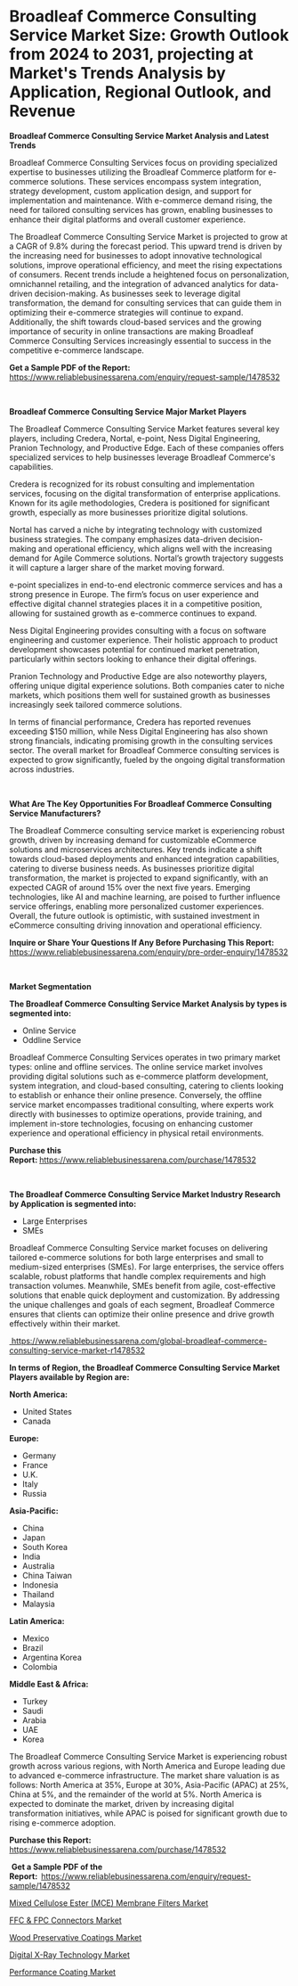 <p><h1>Broadleaf Commerce Consulting Service Market Size: Growth Outlook from 2024 to 2031, projecting at Market's Trends Analysis by Application, Regional Outlook, and Revenue</h1></p><p><strong>Broadleaf Commerce Consulting Service Market Analysis and Latest Trends</strong></p>
<p><p>Broadleaf Commerce Consulting Services focus on providing specialized expertise to businesses utilizing the Broadleaf Commerce platform for e-commerce solutions. These services encompass system integration, strategy development, custom application design, and support for implementation and maintenance. With e-commerce demand rising, the need for tailored consulting services has grown, enabling businesses to enhance their digital platforms and overall customer experience.</p><p>The Broadleaf Commerce Consulting Service Market is projected to grow at a CAGR of 9.8% during the forecast period. This upward trend is driven by the increasing need for businesses to adopt innovative technological solutions, improve operational efficiency, and meet the rising expectations of consumers. Recent trends include a heightened focus on personalization, omnichannel retailing, and the integration of advanced analytics for data-driven decision-making. As businesses seek to leverage digital transformation, the demand for consulting services that can guide them in optimizing their e-commerce strategies will continue to expand. Additionally, the shift towards cloud-based services and the growing importance of security in online transactions are making Broadleaf Commerce Consulting Services increasingly essential to success in the competitive e-commerce landscape.</p></p>
<p><strong>Get a Sample PDF of the Report:&nbsp;</strong> <a href="https://www.reliablebusinessarena.com/enquiry/request-sample/1478532?utm_campaign=1265&utm_medium=2&utm_source=Github&utm_content=ia&utm_term=28092024&utm_id=broadleaf-commerce-consulting-service">https://www.reliablebusinessarena.com/enquiry/request-sample/1478532</a></p>
<p>&nbsp;</p>
<p><strong>Broadleaf Commerce Consulting Service Major Market Players</strong></p>
<p><p>The Broadleaf Commerce Consulting Service Market features several key players, including Credera, Nortal, e-point, Ness Digital Engineering, Pranion Technology, and Productive Edge. Each of these companies offers specialized services to help businesses leverage Broadleaf Commerce's capabilities.</p><p>Credera is recognized for its robust consulting and implementation services, focusing on the digital transformation of enterprise applications. Known for its agile methodologies, Credera is positioned for significant growth, especially as more businesses prioritize digital solutions. </p><p>Nortal has carved a niche by integrating technology with customized business strategies. The company emphasizes data-driven decision-making and operational efficiency, which aligns well with the increasing demand for Agile Commerce solutions. Nortal’s growth trajectory suggests it will capture a larger share of the market moving forward.</p><p>e-point specializes in end-to-end electronic commerce services and has a strong presence in Europe. The firm’s focus on user experience and effective digital channel strategies places it in a competitive position, allowing for sustained growth as e-commerce continues to expand.</p><p>Ness Digital Engineering provides consulting with a focus on software engineering and customer experience. Their holistic approach to product development showcases potential for continued market penetration, particularly within sectors looking to enhance their digital offerings.</p><p>Pranion Technology and Productive Edge are also noteworthy players, offering unique digital experience solutions. Both companies cater to niche markets, which positions them well for sustained growth as businesses increasingly seek tailored commerce solutions.</p><p>In terms of financial performance, Credera has reported revenues exceeding $150 million, while Ness Digital Engineering has also shown strong financials, indicating promising growth in the consulting services sector. The overall market for Broadleaf Commerce consulting services is expected to grow significantly, fueled by the ongoing digital transformation across industries.</p></p>
<p>&nbsp;</p>
<p><strong>What Are The Key Opportunities For Broadleaf Commerce Consulting Service Manufacturers?</strong></p>
<p><p>The Broadleaf Commerce consulting service market is experiencing robust growth, driven by increasing demand for customizable eCommerce solutions and microservices architectures. Key trends indicate a shift towards cloud-based deployments and enhanced integration capabilities, catering to diverse business needs. As businesses prioritize digital transformation, the market is projected to expand significantly, with an expected CAGR of around 15% over the next five years. Emerging technologies, like AI and machine learning, are poised to further influence service offerings, enabling more personalized customer experiences. Overall, the future outlook is optimistic, with sustained investment in eCommerce consulting driving innovation and operational efficiency.</p></p>
<p><strong>Inquire or Share Your Questions If Any Before Purchasing This Report:</strong> <a href="https://www.reliablebusinessarena.com/enquiry/pre-order-enquiry/1478532?utm_campaign=1265&utm_medium=2&utm_source=Github&utm_content=ia&utm_term=28092024&utm_id=broadleaf-commerce-consulting-service">https://www.reliablebusinessarena.com/enquiry/pre-order-enquiry/1478532</a></p>
<p>&nbsp;</p>
<p><strong>Market Segmentation</strong></p>
<p><strong>The Broadleaf Commerce Consulting Service Market Analysis by types is segmented into:</strong></p>
<p><ul><li>Online Service</li><li>Oddline Service</li></ul></p>
<p><p>Broadleaf Commerce Consulting Services operates in two primary market types: online and offline services. The online service market involves providing digital solutions such as e-commerce platform development, system integration, and cloud-based consulting, catering to clients looking to establish or enhance their online presence. Conversely, the offline service market encompasses traditional consulting, where experts work directly with businesses to optimize operations, provide training, and implement in-store technologies, focusing on enhancing customer experience and operational efficiency in physical retail environments.</p></p>
<p><strong>Purchase this Report:&nbsp;</strong><a href="https://www.reliablebusinessarena.com/purchase/1478532?utm_campaign=1265&utm_medium=2&utm_source=Github&utm_content=ia&utm_term=28092024&utm_id=broadleaf-commerce-consulting-service">https://www.reliablebusinessarena.com/purchase/1478532</a></p>
<p>&nbsp;</p>
<p><strong>The Broadleaf Commerce Consulting Service Market Industry Research by Application is segmented into:</strong></p>
<p><ul><li>Large Enterprises</li><li>SMEs</li></ul></p>
<p><p>Broadleaf Commerce Consulting Service market focuses on delivering tailored e-commerce solutions for both large enterprises and small to medium-sized enterprises (SMEs). For large enterprises, the service offers scalable, robust platforms that handle complex requirements and high transaction volumes. Meanwhile, SMEs benefit from agile, cost-effective solutions that enable quick deployment and customization. By addressing the unique challenges and goals of each segment, Broadleaf Commerce ensures that clients can optimize their online presence and drive growth effectively within their market.</p></p>
<p><a href="https://www.reliablebusinessarena.com/global-broadleaf-commerce-consulting-service-market-r1478532?utm_campaign=1265&utm_medium=2&utm_source=Github&utm_content=ia&utm_term=28092024&utm_id=broadleaf-commerce-consulting-service">&nbsp;https://www.reliablebusinessarena.com/global-broadleaf-commerce-consulting-service-market-r1478532</a></p>
<p><strong>In terms of Region, the Broadleaf Commerce Consulting Service Market Players available by Region are:</strong></p>
<p>
    <p> <strong> North America: </strong>
        <ul>
            <li>United States</li>
            <li>Canada</li>
        </ul>
        </p> 
    <p> <strong> Europe: </strong>
        <ul>
            <li>Germany</li>
            <li>France</li>
            <li>U.K.</li>
            <li>Italy</li>
            <li>Russia</li>
        </ul>
        </p> 
    <p> <strong> Asia-Pacific: </strong>
        <ul>
            <li>China</li>
            <li>Japan</li>
            <li>South Korea</li>
            <li>India</li>
            <li>Australia</li>
            <li>China Taiwan</li>
            <li>Indonesia</li>
            <li>Thailand</li>
            <li>Malaysia</li>
        </ul>
        </p> 
    <p> <strong> Latin America: </strong>
        <ul>
            <li>Mexico</li>
            <li>Brazil</li>
            <li>Argentina Korea</li>
            <li>Colombia</li>
        </ul>
        </p> 
    <p> <strong> Middle East & Africa: </strong>
        <ul>
            <li>Turkey</li>
            <li>Saudi</li>
            <li>Arabia</li>
            <li>UAE</li>
            <li>Korea</li>
        </ul>
    </p>
    </p>
<p><p>The Broadleaf Commerce Consulting Service Market is experiencing robust growth across various regions, with North America and Europe leading due to advanced e-commerce infrastructure. The market share valuation is as follows: North America at 35%, Europe at 30%, Asia-Pacific (APAC) at 25%, China at 5%, and the remainder of the world at 5%. North America is expected to dominate the market, driven by increasing digital transformation initiatives, while APAC is poised for significant growth due to rising e-commerce adoption.</p></p>
<p><strong>Purchase this Report: </strong><a href="https://www.reliablebusinessarena.com/purchase/1478532?utm_campaign=1265&utm_medium=2&utm_source=Github&utm_content=ia&utm_term=28092024&utm_id=broadleaf-commerce-consulting-service">https://www.reliablebusinessarena.com/purchase/1478532</a></p>
<p>&nbsp;<strong>Get a Sample PDF of the Report:&nbsp;&nbsp;</strong><a href="https://www.reliablebusinessarena.com/enquiry/request-sample/1478532?utm_campaign=1265&utm_medium=2&utm_source=Github&utm_content=ia&utm_term=28092024&utm_id=broadleaf-commerce-consulting-service">https://www.reliablebusinessarena.com/enquiry/request-sample/1478532</a></p>
<p><strong></strong></p>
<p><p><a href="https://issuu.com/reportprime-2/docs/mixed-cellulose-ester-mce-membrane-_2b965bc827627a?utm_campaign=1265&utm_medium=2&utm_source=Github&utm_content=ia&utm_term=28092024&utm_id=broadleaf-commerce-consulting-service">Mixed Cellulose Ester (MCE) Membrane Filters Market</a></p><p><a href="https://www.linkedin.com/pulse/ffc-fpc-connectors-market-global-regional-analysis-2024-2031-tzb3f?utm_campaign=1265&utm_medium=2&utm_source=Github&utm_content=ia&utm_term=28092024&utm_id=broadleaf-commerce-consulting-service">FFC & FPC Connectors Market</a></p><p><a href="https://www.linkedin.com/pulse/wood-preservative-coatings-market-overview-regional-outlook-p51gf?utm_campaign=1265&utm_medium=2&utm_source=Github&utm_content=ia&utm_term=28092024&utm_id=broadleaf-commerce-consulting-service">Wood Preservative Coatings Market</a></p><p><a href="https://issuu.com/reportprime-2/docs/digital-x-ray-technology-market-siz_d4ddffcccc7eb2?utm_campaign=1265&utm_medium=2&utm_source=Github&utm_content=ia&utm_term=28092024&utm_id=broadleaf-commerce-consulting-service">Digital X-Ray Technology Market</a></p><p><a href="https://www.linkedin.com/pulse/performance-coating-market2024-2031-industry-insights-investment-enjpf?utm_campaign=1265&utm_medium=2&utm_source=Github&utm_content=ia&utm_term=28092024&utm_id=broadleaf-commerce-consulting-service">Performance Coating Market</a></p></p>